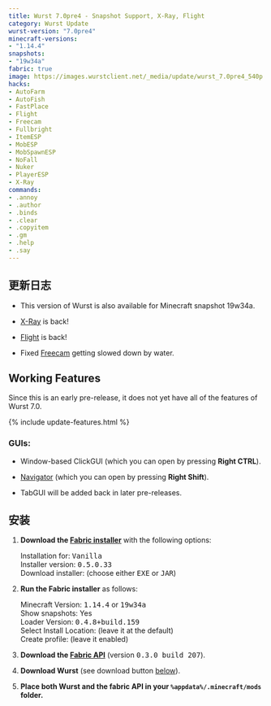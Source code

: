 ```yaml
---
title: Wurst 7.0pre4 - Snapshot Support, X-Ray, Flight
category: Wurst Update
wurst-version: "7.0pre4"
minecraft-versions:
- "1.14.4"
snapshots:
- "19w34a"
fabric: true
image: https://images.wurstclient.net/_media/update/wurst_7.0pre4_540p.webp
hacks:
- AutoFarm
- AutoFish
- FastPlace
- Flight
- Freecam
- Fullbright
- ItemESP
- MobESP
- MobSpawnESP
- NoFall
- Nuker
- PlayerESP
- X-Ray
commands:
- .annoy
- .author
- .binds
- .clear
- .copyitem
- .gm
- .help
- .say
---
```

## 更新日志

- This version of Wurst is also available for Minecraft snapshot 19w34a.

- [X-Ray](https://wurst.wiki/x-ray) is back!

- [Flight](https://wurst.wiki/flight) is back!

- Fixed [Freecam](https://wurst.wiki/freecam) getting slowed down by water.

## Working Features

Since this is an early pre-release, it does not yet have all of the features of Wurst 7.0.

{% include update-features.html %}

### GUIs:

- Window-based ClickGUI (which you can open by pressing **Right CTRL**).

- [Navigator](https://wurst.wiki/navigator) (which you can open by pressing **Right Shift**).

- TabGUI will be added back in later pre-releases.

## 安装

1. **Download the <a href="https://fabricmc.net/use/installer/" target="_blank" rel="nofollow">Fabric installer</a>** with the following options:

   Installation for: <kbd>Vanilla</kbd>  
   Installer version: <kbd>0.5.0.33</kbd>  
   Download installer: (choose either <kbd>EXE</kbd> or <kbd>JAR</kbd>)

1. **Run the Fabric installer** as follows:

   Minecraft Version: <kbd>1.14.4</kbd> or <kbd>19w34a</kbd>  
   Show snapshots: Yes  
   Loader Version: <kbd>0.4.8+build.159</kbd>  
   Select Install Location: (leave it at the default)  
   Create profile: (leave it enabled)

1. **Download the <a href="https://www.curseforge.com/minecraft/mc-mods/fabric-api/download/2750140" target="_blank" rel="nofollow">Fabric API</a>** (version <kbd>0.3.0 build 207</kbd>).

1. **Download Wurst** (see download button [below](#downloads)).

1. **Place both Wurst and the fabric API in your `%appdata%/.minecraft/mods` folder.**
